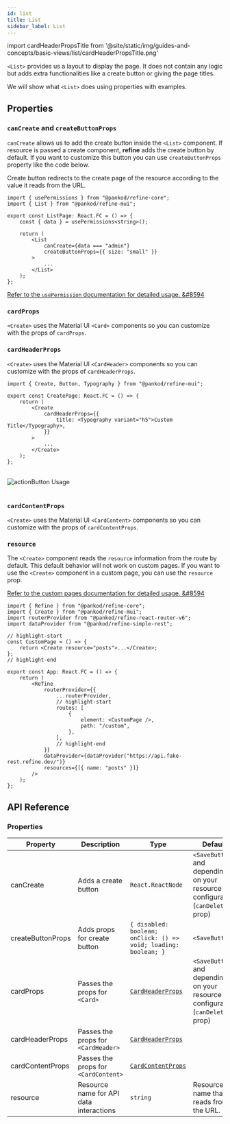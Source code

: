 ```yaml
---
id: list
title: List
sidebar_label: List
---
```


import cardHeaderPropsTitle from '@site/static/img/guides-and-concepts/basic-views/list/cardHeaderPropsTitle.png'

`<List>` provides us a layout to display the page. It does not contain any logic but adds extra functionalities like a create button or giving the page titles.

We will show what `<List>` does using properties with examples.

## Properties

### `canCreate` and `createButtonProps`

`canCreate` allows us to add the create button inside the `<List>` component. If resource is passed a create component, **refine** adds the create button by default. If you want to customize this button you can use `createButtonProps` property like the code below.

Create button redirects to the create page of the resource according to the value it reads from the URL.

```tsx
import { usePermissions } from "@pankod/refine-core";
import { List } from "@pankod/refine-mui";

export const ListPage: React.FC = () => {
    const { data } = usePermissions<string>();

    return (
        <List
            canCreate={data === "admin"}
            createButtonProps={{ size: "small" }}
        >
            ...
        </List>
    );
};
```

[Refer to the `usePermission` documentation for detailed usage. &#8594](/core/hooks/auth/usePermissions.md)

### `cardProps`

`<Create>` uses the Material UI `<Card>` components so you can customize with the props of `cardProps`.

### `cardHeaderProps`

`<Create>` uses the Material UI `<CardHeader>` components so you can customize with the props of `cardHeaderProps`.

```tsx
import { Create, Button, Typography } from "@pankod/refine-mui";

export const CreatePage: React.FC = () => {
    return (
        <Create
            cardHeaderProps={{
                title: <Typography variant="h5">Custom Title</Typography>,
            }}
        >
            ...
        </Create>
    );
};
```

<br/>
<div class="img-container">
    <div class="window">
        <div class="control red"></div>
        <div class="control orange"></div>
        <div class="control green"></div>
    </div>
    <img src={cardHeaderPropsTitle} alt="actionButton Usage" />
</div>
<br/>

### `cardContentProps`

`<Create>` uses the Material UI `<CardContent>` components so you can customize with the props of `cardContentProps`.

### `resource`

The `<Create>` component reads the `resource` information from the route by default. This default behavior will not work on custom pages. If you want to use the `<Create>` component in a custom page, you can use the `resource` prop.

[Refer to the custom pages documentation for detailed usage. &#8594](/guides-and-concepts/custom-pages.md)

```tsx
import { Refine } from "@pankod/refine-core";
import { Create } from "@pankod/refine-mui";
import routerProvider from "@pankod/refine-react-router-v6";
import dataProvider from "@pankod/refine-simple-rest";

// highlight-start
const CustomPage = () => {
    return <Create resource="posts">...</Create>;
};
// highlight-end

export const App: React.FC = () => {
    return (
        <Refine
            routerProvider={{
                ...routerProvider,
                // highlight-start
                routes: [
                    {
                        element: <CustomPage />,
                        path: "/custom",
                    },
                ],
                // highlight-end
            }}
            dataProvider={dataProvider("https://api.fake-rest.refine.dev/")}
            resources={[{ name: "posts" }]}
        />
    );
};
```

## API Reference

### Properties

| Property          | Description                             | Type                                                                      | Default                                                                        |
| ----------------- | --------------------------------------- | ------------------------------------------------------------------------- | ------------------------------------------------------------------------------ |
| canCreate         | Adds a create button                    | `React.ReactNode`                                                         | `<SaveButton>` and depending on your resource configuration (`canDelete` prop) |
| createButtonProps | Adds props for create button            | `{ disabled: boolean; onClick: () => void; loading: boolean; }`           | `<SaveButton>`                                                                 |
| cardProps         | Passes the props for `<Card>`           | [`CardHeaderProps`](https://mui.com/material-ui/api/card/#props)          | `<SaveButton>` and depending on your resource configuration (`canDelete` prop) |
| cardHeaderProps   | Passes the props for `<CardHeader>`     | [`CardHeaderProps`](https://mui.com/material-ui/api/card-header/#props)   |                                                                                |
| cardContentProps  | Passes the props for `<CardContent>`    | [`CardContentProps`](https://mui.com/material-ui/api/card-content/#props) |                                                                                |
| resource          | Resource name for API data interactions | `string`                                                                  | Resource name that it reads from the URL.                                      |
